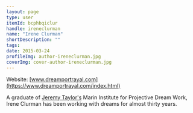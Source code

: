 ```yaml
---
layout: page
type: user
itemId: bcphbqiclur
handle: ireneclurman
name: "Irene Clurman"
shortDescription: ""
tags:
date: 2015-03-24
profileImg: author-ireneclurman.jpg
coverImg: cover-author-ireneclurman.jpg
---
```


Website: [www.dreamportrayal.com](https://www.dreamportrayal.com/index.html)

A graduate of [Jeremy Taylor's](../@jeremytaylor) Marin Institute for Projective Dream Work, Irene Clurman has been working with dreams for almost thirty years.
